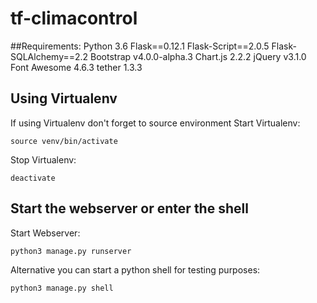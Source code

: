 # tf-climacontrol

##Requirements:
Python 3.6
Flask==0.12.1
Flask-Script==2.0.5
Flask-SQLAlchemy==2.2
Bootstrap v4.0.0-alpha.3
Chart.js 2.2.2
jQuery v3.1.0
Font Awesome 4.6.3
tether 1.3.3

## Using Virtualenv
If using Virtualenv don't forget to source environment
Start Virtualenv:
```
source venv/bin/activate
```
Stop Virtualenv:
```
deactivate
```
## Start the webserver or enter the shell
Start Webserver:
```
python3 manage.py runserver
```
Alternative you can start a python shell for testing purposes:
```	
python3 manage.py shell
```
